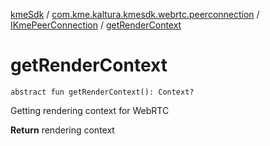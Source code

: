 [kmeSdk](../../index.md) / [com.kme.kaltura.kmesdk.webrtc.peerconnection](../index.md) / [IKmePeerConnection](index.md) / [getRenderContext](./get-render-context.md)

# getRenderContext

`abstract fun getRenderContext(): Context?`

Getting rendering context for WebRTC

**Return**
rendering context

